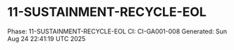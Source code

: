 # 11-SUSTAINMENT-RECYCLE-EOL
Phase: 11-SUSTAINMENT-RECYCLE-EOL
CI: CI-GA001-008
Generated: Sun Aug 24 22:41:19 UTC 2025
